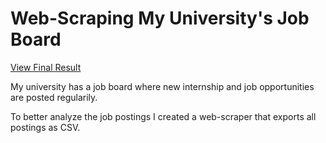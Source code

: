 # Web-Scraping My University's Job Board

[View Final Result](https://hencho108.github.io/web-scraping-doip/WebScraping_DOIP.html)

My university has a job board where new internship and job opportunities are posted regularily. 

To better analyze the job postings I created a web-scraper that exports all postings as CSV.